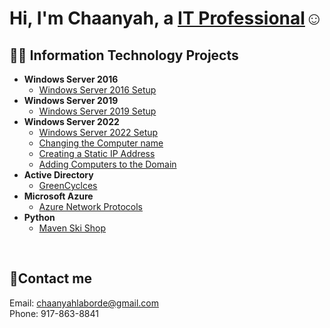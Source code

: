 <h1>Hi, I'm Chaanyah, a <a href="https://linkedin.com/in/claborde/">IT Professional</a>☺</h1>

<h2>👨‍💻 Information Technology Projects</h2>

- <b>Windows Server 2016</b>
  - [Windows Server 2016 Setup](https://github.com/clabordec/windows-server-2016)
- <b>Windows Server 2019</b>
  - [Windows Server 2019 Setup](https://github.com/clabordec/windows-server-2019)
- <b>Windows Server 2022</b>
  - [Windows Server 2022 Setup](https://github.com/clabordec/windows-server-2022)
  - [Changing the Computer name](https://github.com/clabordec/changing-computer-name)
  - [Creating a Static IP Address](https://github.com/clabordec/static-ip-address)
  - [Adding Computers to the Domain](https://github.com/clabordec/adding-computer-to-domain)
- <b>Active Directory</b>
  - [GreenCyclces](https://github.com/clabordec/Green-Cyclces)
- <b>Microsoft Azure</b>
  - [Azure Network Protocols](https://github.com/clabordec/azure-network-protocols)
- <b>Python</b>
  - [Maven Ski Shop](https://github.com/clabordec/Maven-Ski-Shop)


<br>


<h2>🤳Contact me</h2>
Email: <a href="mailto:chaanyahlaborde@gmail.com" target="_blank">chaanyahlaborde@gmail.com</a> <br>
Phone: 917-863-8841
